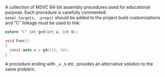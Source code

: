 A collection of MSVC 64-bit assembly procedures used for educational purpose. Each procedure is carefully commented.\
`masm(.targets, .props)` should be added to the project build customizations and "C" linkage must be used to link:
```c
extern "C" int gcd(int a, int b);

void Func()
{
  const auto x = gdc(12, 24);
}
```
A procedure ending with `_a` `_b` etc. provides an alternative solution to the same problem.
